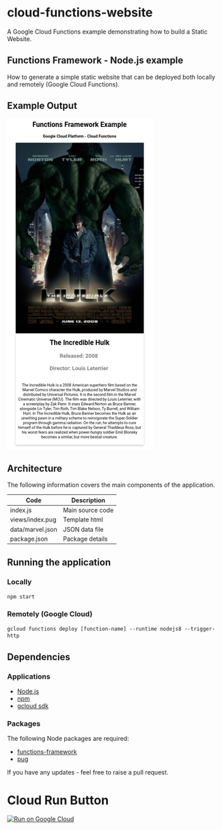 # cloud-functions-website
A Google Cloud Functions example demonstrating how to build a Static Website.

## Functions Framework - Node.js example

How to generate a simple static website that can be deployed both locally and remotely (Google Cloud Functions).

## Example Output

![Cloud Functions output](images/cf-example.png?raw=true)


## Architecture

The following information covers the main components of the application.

| Code             | Description      |
|------------------|------------------|
| index.js         | Main source code |
| views/index.pug  | Template html    |
| data/marvel.json | JSON data file   |
| package.json     | Package details  |


## Running the application

### Locally

```
npm start
```

### Remotely (Google Cloud)

```
gcloud functions deploy [function-name] --runtime nodejs8 --trigger-http 
```

## Dependencies

### Applications
* [Node.js](https://nodejs.org/en/)
* [npm](https://www.npmjs.com/)
* [gcloud sdk](https://cloud.google.com/sdk/)

### Packages

The following Node packages are required:
* [functions-framework](https://cloud.google.com/functions/docs/functions-framework)
* [pug](https://pugjs.org/api/getting-started.html)

If you have any updates - feel free to raise a pull request. 

# Cloud Run Button
[![Run on Google Cloud](https://storage.googleapis.com/cloudrun/button.svg)](https://console.cloud.google.com/cloudshell/editor?shellonly=true&cloudshell_image=gcr.io/cloudrun/button&cloudshell_git_repo=https://github.com/rosera/cloud-functions-website.git) 
